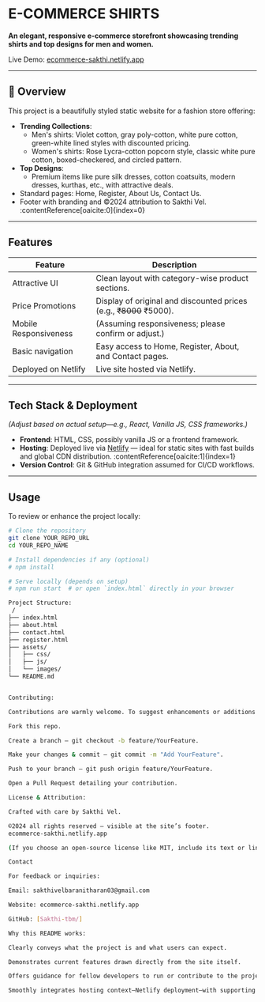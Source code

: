# E-COMMERCE SHIRTS

**An elegant, responsive e-commerce storefront showcasing trending shirts and top designs for men and women.**

Live Demo: [ecommerce-sakthi.netlify.app](https://ecommerce-sakthi.netlify.app)

---

## 🌟 Overview

This project is a beautifully styled static website for a fashion store offering:

- **Trending Collections**:
  - Men's shirts: Violet cotton, gray poly-cotton, white pure cotton, green-white lined styles with discounted pricing.
  - Women's shirts: Rose Lycra-cotton popcorn style, classic white pure cotton, boxed-checkered, and circled pattern.
- **Top Designs**:
  - Premium items like pure silk dresses, cotton coatsuits, modern dresses, kurthas, etc., with attractive deals.
- Standard pages: Home, Register, About Us, Contact Us.
- Footer with branding and ©2024 attribution to Sakthi Vel. :contentReference[oaicite:0]{index=0}

---

##  Features

| Feature              | Description |
|----------------------|-------------|
| Attractive UI        | Clean layout with category-wise product sections. |
| Price Promotions     | Display of original and discounted prices (e.g., ~~₹8000~~ ₹5000). |
| Mobile Responsiveness | (Assuming responsiveness; please confirm or adjust.) |
| Basic navigation     | Easy access to Home, Register, About, and Contact pages. |
| Deployed on Netlify  | Live site hosted via Netlify. |

---

##  Tech Stack & Deployment

*(Adjust based on actual setup—e.g., React, Vanilla JS, CSS frameworks.)*

- **Frontend**: HTML, CSS, possibly vanilla JS or a frontend framework.
- **Hosting**: Deployed live via [Netlify](https://www.netlify.com) — ideal for static sites with fast builds and global CDN distribution. :contentReference[oaicite:1]{index=1}
- **Version Control**: Git & GitHub integration assumed for CI/CD workflows.

---

##  Usage

To review or enhance the project locally:

```bash
# Clone the repository
git clone YOUR_REPO_URL
cd YOUR_REPO_NAME

# Install dependencies if any (optional)
# npm install

# Serve locally (depends on setup)
# npm run start  # or open `index.html` directly in your browser

Project Structure:
 /
├── index.html
├── about.html
├── contact.html
├── register.html
├── assets/
│   ├── css/
│   ├── js/
│   └── images/
└── README.md


Contributing:

Contributions are warmly welcome. To suggest enhancements or additions:

Fork this repo.

Create a branch — git checkout -b feature/YourFeature.

Make your changes & commit — git commit -m "Add YourFeature".

Push to your branch — git push origin feature/YourFeature.

Open a Pull Request detailing your contribution.

License & Attribution:

Crafted with care by Sakthi Vel.

©2024 all rights reserved — visible at the site’s footer. 
ecommerce-sakthi.netlify.app

(If you choose an open-source license like MIT, include its text or link here.)

Contact

For feedback or inquiries:

Email: sakthivelbaranitharan03@gmail.com

Website: ecommerce-sakthi.netlify.app

GitHub: [Sakthi-tbm/]

Why this README works:

Clearly conveys what the project is and what users can expect.

Demonstrates current features drawn directly from the site itself.

Offers guidance for fellow developers to run or contribute to the project.

Smoothly integrates hosting context—Netlify deployment—with supporting citations.
